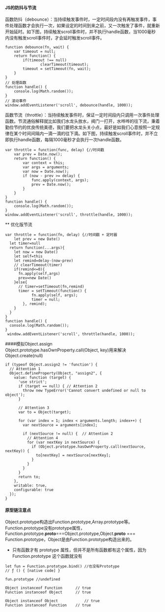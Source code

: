 #### JS的防抖与节流  
函数防抖（debounce）：当持续触发事件时，一定时间段内没有再触发事件，事件处理函数才会执行一次，如果设定的时间到来之前，又一次触发了事件，就重新开始延时。如下图，持续触发scroll事件时，并不执行handle函数，当1000毫秒内没有触发scroll事件时，才会延时触发scroll事件。  
```
function debounce(fn, wait) {
    var timeout = null;
    return function() {
        if(timeout !== null) 
                clearTimeout(timeout);
        timeout = setTimeout(fn, wait);
    }
}
// 处理函数
function handle() {
    console.log(Math.random()); 
}
// 滚动事件
window.addEventListener('scroll', debounce(handle, 1000));
```  
函数节流（throttle）：当持续触发事件时，保证一定时间段内只调用一次事件处理函数。节流通俗解释就比如我们水龙头放水，阀门一打开，水哗哗的往下流，秉着勤俭节约的优良传统美德，我们要把水龙头关小点，最好是如我们心意按照一定规律在某个时间间隔内一滴一滴的往下滴。如下图，持续触发scroll事件时，并不立即执行handle函数，每隔1000毫秒才会执行一次handle函数。
```  
var throttle = function(func, delay) {//时间戳
    var prev = Date.now();
    return function() {
        var context = this;
        var args = arguments;
        var now = Date.now();
        if (now - prev >= delay) {
            func.apply(context, args);
            prev = Date.now();
        }
    }
}
function handle() {
    console.log(Math.random());
}
window.addEventListener('scroll', throttle(handle, 1000));  
```
** 优化版节流  
```
var throttle = function(fn, delay) {//时间戳 + 定时器
    let prev = new Date()
  let timer=null
  return function(...args){
    let now = new Date()
    let self=this
    let remind=delay-(now-prev)
    // clearTimeout(timer)
    if(remind<=0){
      fn.apply(self,args)
      prev=new Date()
    }else{
      // timer=setTimeout(fn,remind)
      timer = setTimeout(function() {
            fn.apply(self, args);
            timer = null;
        }, remind);
    }
  }
}
function handle() {
  console.log(Math.random());
}
 window.addEventListener('scroll', throttle(handle, 1000));
```
####模拟Object.assign  
Object.prototype.hasOwnProperty.call(Object, key)用来解决Object.create(null)
```
if (typeof Object.assign2 != 'function') {
  // Attention 1
  Object.defineProperty(Object, "assign2", {
    value: function (target) {
      'use strict';
      if (target == null) { // Attention 2
        throw new TypeError('Cannot convert undefined or null to object');
      }

      // Attention 3
      var to = Object(target);
        
      for (var index = 1; index < arguments.length; index++) {
        var nextSource = arguments[index];

        if (nextSource != null) {  // Attention 2
          // Attention 4
          for (var nextKey in nextSource) {
            if (Object.prototype.hasOwnProperty.call(nextSource, nextKey)) {
              to[nextKey] = nextSource[nextKey];
            }
          }
        }
      }
      return to;
    },
    writable: true,
    configurable: true
  });
}
```
#### 原型链注意点  
Object.prototype构造出Function.prototype,Array.prototype等。  
Function.prototype没有prototype属性，Function.prototype.__proto__===Object.prototype,Object.__proto__ === Function.prototype，Object是由Function.prototype构造出来的。 
* 只有函数才有 prototype 属性，但并不是所有函数都有这个属性，因为 Function.prototype 这个函数就没有  
```
let fun = Function.prototype.bind() //也没有Prototype
// ƒ () { [native code] }

fun.prototype //undefined
```
```
Object instanceof Function 		// true
Function instanceof Object 		// true

Object instanceof Object 			// true
Function instanceof Function 	// true
```